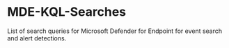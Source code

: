 # MDE-KQL-Searches
List of search queries for Microsoft Defender for Endpoint for event search and alert detections.
